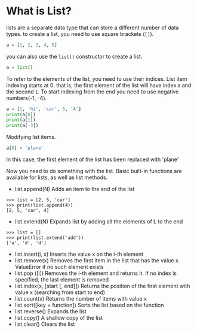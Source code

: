 # What is List?

lists are a separate data type that can store a different number of data types.
to create a list, you need to use square brackets (```[]```).
```py
a = [1, 2, 3, 4, 5]
```
you can also use the ```list()``` constructor to create a list.
```py
a = list()
```

To refer to the elements of the list, you need to use their indices. List item indexing starts at 0.
that is, the first element of the list will have index `0` and the second `1`.
To start indexing from the end you need to use negative numbers(-1, -4).
```py
a = [1, 'hi', 'car', 6, 'A']
print(a[0])
print(a[1])
print(a[-3])
```

Modifying list items.
```py
a[0] = 'plane'
```
In this case, the first element of the list has been replaced with 'plane'

Now you need to do something with the list. Basic built-in functions are available for lists, as well as list methods.

* list.append(N) Adds an item to the end of the list
 ```
 >>> list = [2, 5, 'car']
 >>> print(list.append(4))
 [2, 5, 'car', 4]
 ```
* list.extend(N) Expands list by adding all the elements of L to the end 
```
>>> list = []
>>> print(list.extend('add'))
['a', 'd', 'd']
```

* list.insert(i, x) Inserts the value x on the i-th element
* list.remove(x) Removes the first item in the list that has the value x. ValueError if no such element exists
* list.pop ([i]) Removes the i-th element and returns it. If no index is specified, the last element is removed
* list.index(x, [start [, end]]) Returns the position of the first element with value x (searching from start to end)
* list.count(x) Returns the number of items with value x
* list.sort([key = function]) Sorts the list based on the function
* list.reverse() Expands the list
* list.copy() A shallow copy of the list
* list.clear() Clears the list
